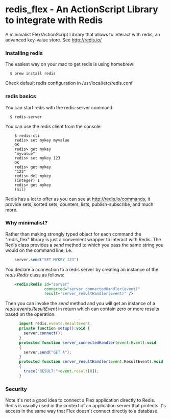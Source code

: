 # redis_flex - An ActionScript Library to integrate with Redis

A minimalist Flex/ActionScript Library that allows to interact with redis, an advanced key-value store. See http://redis.io/


### Installing redis

The easiest way on your mac to get redis is using homebrew:

```
  $ brew install redis
```

Check default redis configuration in /usr/local/etc/redis.conf

### redis basics

You can start redis with the  redis-server command 

```
  $ redis-server
```

You can use the redis client from the console:

```
	$ redis-cli
	redis> set mykey myvalue
	OK
	redis> get mykey
	"myvalue"
	redis> set mykey 123
	OK
	redis> get mykey
	"123"
	redis> del mykey
	(integer) 1
	redis> get mykey
	(nil)
```

Redis has a lot to offer as you can see at http://redis.io/commands, it provide sets, sorted sets, counters, lists, publish-subscribe, and much more.

### Why minimalist?

Rather than making strongly typed object for each command the "redis_flex" library is just a convenient wrapper to interact with Redis. The Redis class provides a _send_ method to which you pass the same string you would on the command line, i.e.

```javascript
	server.send("SET MYKEY 123")
```

You declare a connection to a redis server by creating an instance of the _redis.Redis_ class as follows: 

```XML
	<redis:Redis id="server"
	             connected="server_connectedHandler(event)"
	             result="server_resultHandler(event)" />
```

Then you can invoke the _send_ method and you will get an instance of a _redis.events.ResultEvent_ in return which can contain zero or more results based on the operation.

```javascript
	  import redis.events.ResultEvent;
	  private function setup():void {
	    server.connect();
	  }
	  protected function server_connectedHandler(event:Event):void
	  {
	    server.send("GET A");
	  }      
	  protected function server_resultHandler(event:ResultEvent):void
	  {
	    trace("RESULT:"+event.result[0]);   
	  }
```

### Security 

Note it's not a good idea to connect a Flex application directly to Redis. Redis is usually used in the context of an application server that protects it's access in the same way that Flex doesn't connect directly to a database.

